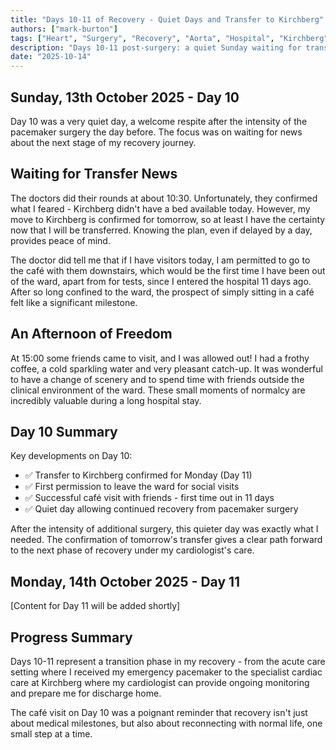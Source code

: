 ```yaml
---
title: "Days 10-11 of Recovery - Quiet Days and Transfer to Kirchberg"
authors: ["mark-burton"]
tags: ["Heart", "Surgery", "Recovery", "Aorta", "Hospital", "Kirchberg"]
description: "Days 10-11 post-surgery: a quiet Sunday waiting for transfer confirmation, and the move to Kirchberg hospital for continued care."
date: "2025-10-14"
---
```


## Sunday, 13th October 2025 - Day 10

Day 10 was a very quiet day, a welcome respite after the intensity of the pacemaker surgery the day before. The focus was on waiting for news about the next stage of my recovery journey.

<!--truncate-->

## Waiting for Transfer News

The doctors did their rounds at about 10:30. Unfortunately, they confirmed what I feared - Kirchberg didn't have a bed available today. However, my move to Kirchberg is confirmed for tomorrow, so at least I have the certainty now that I will be transferred. Knowing the plan, even if delayed by a day, provides peace of mind.

The doctor did tell me that if I have visitors today, I am permitted to go to the café with them downstairs, which would be the first time I have been out of the ward, apart from for tests, since I entered the hospital 11 days ago. After so long confined to the ward, the prospect of simply sitting in a café felt like a significant milestone.

## An Afternoon of Freedom

At 15:00 some friends came to visit, and I was allowed out! I had a frothy coffee, a cold sparkling water and very pleasant catch-up. It was wonderful to have a change of scenery and to spend time with friends outside the clinical environment of the ward. These small moments of normalcy are incredibly valuable during a long hospital stay.

## Day 10 Summary

Key developments on Day 10:

* ✅ Transfer to Kirchberg confirmed for Monday (Day 11)
* ✅ First permission to leave the ward for social visits
* ✅ Successful café visit with friends - first time out in 11 days
* ✅ Quiet day allowing continued recovery from pacemaker surgery

After the intensity of additional surgery, this quieter day was exactly what I needed. The confirmation of tomorrow's transfer gives a clear path forward to the next phase of recovery under my cardiologist's care.

## Monday, 14th October 2025 - Day 11

[Content for Day 11 will be added shortly]

## Progress Summary

Days 10-11 represent a transition phase in my recovery - from the acute care setting where I received my emergency pacemaker to the specialist cardiac care at Kirchberg where my cardiologist can provide ongoing monitoring and prepare me for discharge home.

The café visit on Day 10 was a poignant reminder that recovery isn't just about medical milestones, but also about reconnecting with normal life, one small step at a time.
